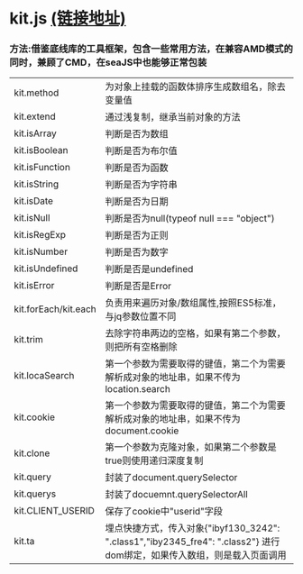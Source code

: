 # kit.js [(链接地址)](https://github.com/Kelichao/kit.js/blob/master/kit.js)

### 方法:借鉴底线库的工具框架，包含一些常用方法，在兼容AMD模式的同时，兼顾了CMD，在seaJS中也能够正常包装
<table>
<tr>
	<td>kit.method</td> 
	<td>为对象上挂载的函数体排序生成数组名，除去变量值</td>
</tr>
<tr>
	<td>kit.extend</td> 
	<td>通过浅复制，继承当前对象的方法</td>
</tr>
<tr>
	<td>kit.isArray </td> <td>判断是否为数组</td>
</tr>
<tr>
	<td>kit.isBoolean</td> <td>判断是否为布尔值</td>
</tr>
<tr>
	<td>kit.isFunction</td> <td>判断是否为函数</td>
</tr>
<tr>
	<td>kit.isString</td> <td>判断是否为字符串</td>
</tr>
<tr>
	<td>kit.isDate</td> <td>判断是否为日期</td>
</tr>
<tr>
	<td>kit.isNull</td> <td>判断是否为null(typeof null === "object")</td>
</tr>
<tr>
	<td>kit.isRegExp</td> <td>判断是否为正则</td>
</tr>
<tr>
	<td>kit.isNumber</td> <td>判断是否为数字</td>
</tr>
<tr>
	<td>kit.isUndefined</td> <td>判断是否是undefined</td>
</tr>
<tr>
	<td>kit.isError</td> <td>判断是否是Error</td>
</tr>
<tr>
	<td>kit.forEach/kit.each</td>
	 <td>负责用来遍历对象/数组属性,按照ES5标准，与jq参数位置不同</td>
</tr>
<tr>
	<td>kit.trim</td>
	 <td>去除字符串两边的空格，如果有第二个参数，则把所有空格删除</td>
</tr>
<tr>
	<td>kit.locaSearch</td> 
	<td>第一个参数为需要取得的键值，第二个为需要解析成对象的地址串，如果不传为location.search</td>
</tr>
<tr>
	<td>kit.cookie</td> 
	<td>第一个参数为需要取得的键值，第二个为需要解析成对象的地址串，如果不传为document.cookie</td>
</tr>
<tr>
	<td>kit.clone</td> 
	<td>第一个参数为克隆对象，如果第二个参数是true则使用递归深度复制</td>
</tr>
<tr>
	<td>kit.query</td> 
	<td>封装了document.querySelector</td>
</tr>
<tr>
	<td>kit.querys</td> 
	<td>封装了docuemnt.querySelectorAll</td>
</tr>
<tr>
	<td>kit.CLIENT_USERID</td> 
	<td>保存了cookie中"userid"字段</td>
</tr>
<tr>
	<td>kit.ta</td> 
	<td>埋点快捷方式，传入对象{"ibyf130_3242": ".class1","iby2345_fre4": ".class2"} 进行dom绑定，如果传入数组，则是载入页面调用</td>
</tr>

</table>
